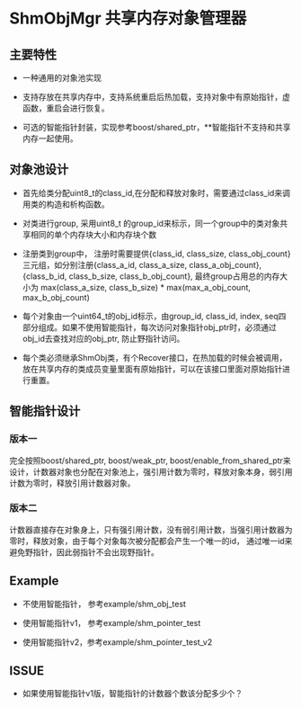 # ShmObjMgr 共享内存对象管理器
## 主要特性
- 一种通用的对象池实现

- 支持存放在共享内存中，支持系统重启后热加载，支持对象中有原始指针，虚函数，重启会进行恢复。

- 可选的智能指针封装，实现参考boost/shared_ptr，**智能指针不支持和共享内存一起使用。
## 对象池设计
- 首先给类分配uint8_t的class_id,在分配和释放对象时，需要通过class_id来调用类的构造和析构函数。
- 对类进行group,  采用uint8_t 的group_id来标示，同一个group中的类对象共享相同的单个内存块大小和内存块个数
- 注册类到group中， 注册时需要提供{class_id, class_size, class_obj_count}三元组，如分别注册{class_a_id, class_a_size, class_a_obj_count}, {class_b_id, class_b_size, class_b_obj_count}, 最终group占用总的内存大小为 max(class_a_size, class_b_size) * max(max_a_obj_count, max_b_obj_count)

- 每个对象由一个uint64_t的obj_id标示，由group_id, class_id, index, seq四部分组成。如果不使用智能指针，每次访问对象指针obj_ptr时，必须通过obj_id去查找对应的obj_ptr, 防止野指针访问。

- 每个类必须继承ShmObj类，有个Recover接口，在热加载的时候会被调用，放在共享内存的类成员变量里面有原始指针，可以在该接口里面对原始指针进行重置。

## 智能指针设计
### 版本一

完全按照boost/shared_ptr, boost/weak_ptr, boost/enable_from_shared_ptr来设计，计数器对象也分配在对象池上，强引用计数为零时，释放对象本身，弱引用计数为零时，释放引用计数器对象。

### 版本二

计数器直接存在对象身上，只有强引用计数，没有弱引用计数，当强引用计数器为零时，释放对象，由于每个对象每次被分配都会产生一个唯一的id， 通过唯一id来避免野指针，因此弱指针不会出现野指针。


## Example
- 不使用智能指针， 参考example/shm_obj_test

- 使用智能指针v1， 参考example/shm_pointer_test 

- 使用智能指针v2，参考example/shm_pointer_test_v2

## ISSUE

- 如果使用智能指针v1版，智能指针的计数器个数该分配多少个？
